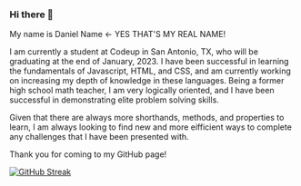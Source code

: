 ### Hi there 👋

<!--
**danielname/danielname** is a ✨ _special_ ✨ repository because its `README.md` (this file) appears on your GitHub profile.

Here are some ideas to get you started:

- 🔭 I’m currently working on ...
- 🌱 I’m currently learning ...
- 👯 I’m looking to collaborate on ...
- 🤔 I’m looking for help with ...
- 💬 Ask me about ...
- 📫 How to reach me: ...
- ⚡ Fun fact: ...
-->

My name is Daniel Name <- YES THAT'S MY REAL NAME!

I am currently a student at Codeup in San Antonio, TX, who will be graduating at the end of January, 2023.
I have been successful in learning the fundamentals of Javascript, HTML, and CSS, and am currently working on increasing my depth of knowledge in these languages. Being a former high school math teacher, I am very logically oriented, and I have been successful in demonstrating elite problem solving skills.

Given that there are always more shorthands, methods, and properties to learn, I am always looking to find new and more eifficient ways to complete any challenges that I have been presented with.

Thank you for coming to my GitHub page!

[![GitHub Streak](https://streak-stats.demolab.com/?user=danielname&theme=chartreuse-dark)](https://git.io/streak-stats)
